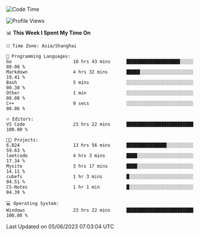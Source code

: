 <!--START_SECTION:waka-->
![Code Time](http://img.shields.io/badge/Code%20Time-972%20hrs%2026%20mins-blue)

![Profile Views](http://img.shields.io/badge/Profile%20Views-0-blue)

📊 **This Week I Spent My Time On** 

```text
🕑︎ Time Zone: Asia/Shanghai

💬 Programming Languages: 
Go                       18 hrs 43 mins      ████████████████████░░░░░   80.08 % 
Markdown                 4 hrs 32 mins       █████░░░░░░░░░░░░░░░░░░░░   19.41 % 
Bash                     5 mins              ░░░░░░░░░░░░░░░░░░░░░░░░░   00.38 % 
Other                    1 min               ░░░░░░░░░░░░░░░░░░░░░░░░░   00.08 % 
C++                      0 secs              ░░░░░░░░░░░░░░░░░░░░░░░░░   00.06 % 

🔥 Editors: 
VS Code                  23 hrs 22 mins      █████████████████████████   100.00 % 

🐱‍💻 Projects: 
6.824                    13 hrs 56 mins      ███████████████░░░░░░░░░░   59.63 % 
leetcode                 4 hrs 3 mins        ████░░░░░░░░░░░░░░░░░░░░░   17.34 % 
Mysite                   3 hrs 17 mins       ████░░░░░░░░░░░░░░░░░░░░░   14.11 % 
cubefs                   1 hr 3 mins         █░░░░░░░░░░░░░░░░░░░░░░░░   04.51 % 
CS-Notes                 1 hr 1 min          █░░░░░░░░░░░░░░░░░░░░░░░░   04.39 % 

💻 Operating System: 
Windows                  23 hrs 22 mins      █████████████████████████   100.00 % 
```


 Last Updated on 05/06/2023 07:03:04 UTC
<!--END_SECTION:waka-->